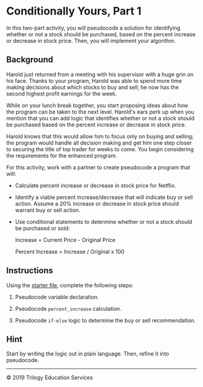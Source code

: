# Conditionally Yours, Part 1

In this two-part activity, you will pseudocode a solution for identifying whether or not a stock should be purchased, based on the percent increase or decrease in stock price. Then, you will implement your algorithm.

## Background

Harold just returned from a meeting with his supervisor with a huge grin on his face. Thanks to your program, Harold was able to spend more time making decisions about which stocks to buy and sell; he now has the second highest profit earnings for the week.

While on your lunch break together, you start proposing ideas about how the program can be taken to the next level. Harold's ears perk up when you mention that you can add logic that identifies whether or not a stock should be purchased based on the percent increase or decrease in stock price.

Harold knows that this would allow him to focus only on buying and selling; the program would handle all decision making and get him one step closer to securing the title of top trader for weeks to come. You begin considering the requirements for the enhanced program.

For this activity, work with a partner to create pseudocode a program that will:

* Calculate percent increase or decrease in stock price for Netflix.

* Identify a viable percent increase/decrease that will indicate buy or sell action. Assume a 20% increase or decrease in stock price should warrant buy or sell action.

* Use conditional statements to determine whether or not a stock should be purchased or sold:

  Increase = Current Price - Original Price

  Percent Increase = Increase / Original x 100

## Instructions

Using the [starter file](Unsolved/conditionally_yours_part_1.py), complete the following steps:

1. Pseudocode variable declaration.

2. Pseudocode `percent_increase` calculation.

3. Pseudocode `if-else` logic to determine the buy or sell recommendation.

## Hint

Start by writing the logic out in plain language. Then, refine it into pseudocode.

---

© 2019 Trilogy Education Services
